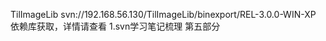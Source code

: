 TilImageLib svn://192.168.56.130/TilImageLib/binexport/REL-3.0.0-WIN-XP
依赖库获取，详情请查看 1.svn学习笔记梳理 第五部分
